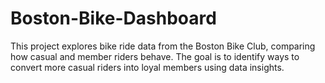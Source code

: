 # Boston-Bike-Dashboard
This project explores bike ride data from the Boston Bike Club, comparing how casual and member riders behave. The goal is to identify ways to convert more casual riders into loyal members using data insights.
